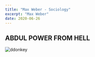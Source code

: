 ```yaml
---
title: "Max Weber - Sociology"
excerpt: "Max Weber"
date: 2020-06-26
---
```


## ABDUL POWER FROM HELL
![ddonkey](https://i.imgur.com/fb0FpwA.jpg)
